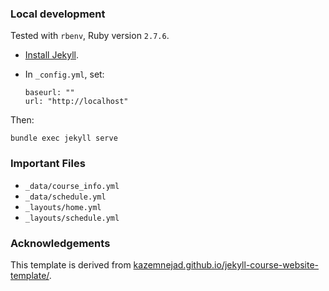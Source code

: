 ### Local development

Tested with `rbenv`, Ruby version `2.7.6`.

- [Install Jekyll](https://jekyllrb.com/).

- In `_config.yml`, set:
  ```
  baseurl: "" 
  url: "http://localhost" 
  ```
Then:
```
bundle exec jekyll serve
```

### Important Files
- `_data/course_info.yml`
- `_data/schedule.yml`
- `_layouts/home.yml`
- `_layouts/schedule.yml`

### Acknowledgements
This template is derived from [kazemnejad.github.io/jekyll-course-website-template/](https://kazemnejad.github.io/jekyll-course-website-template/).

